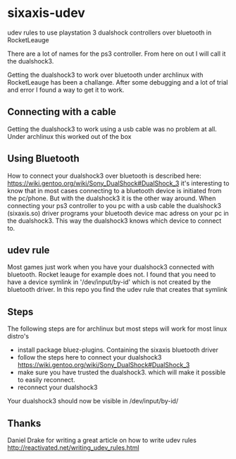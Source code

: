 # sixaxis-udev
udev rules to use playstation 3 dualshock controllers over bluetooth in RocketLeauge 

There are a lot of names for the ps3 controller. From here on out I will call it the dualshock3.

Getting the dualshock3 to work over bluetooth under archlinux with RocketLeauge has been a challange.
After some debugging and a lot of trial and error I found a way to get it to work.

## Connecting with a cable
Getting the dualshock3 to work using a usb cable was no problem at all. Under archlinux this worked out of the box


## Using Bluetooth
How to connect your dualshock3 over bluetooth is described here: https://wiki.gentoo.org/wiki/Sony_DualShock#DualShock_3
it's interesting to know that in most cases connecting to a bluetooth device is initiated from the pc/phone. 
But with the dualshock3 it is the other way around. When connecting your ps3 controller to you pc with a usb cable the dualshock3 (sixaxis.so) driver programs your bluetooth device mac adress on your pc in the dualshock3.
This way the dualshock3 knows which device to connect to.

## udev rule
Most games just work when you have your dualshock3 connected with bluetooth. Rocket leauge for example does not.
I found that you need to have a device symlink in '/dev/input/by-id' which is not created by the bluetooth driver.
In this repo you find the udev rule that creates that symlink

## Steps
The following steps are for archlinux but most steps will work for most linux distro's

* install package bluez-plugins. Containing the sixaxis bluetooth driver
* follow the steps here to connect your dualshock3 https://wiki.gentoo.org/wiki/Sony_DualShock#DualShock_3
* make sure you have trusted the dualshock3. which will make it possible to easily reconnect.
* reconnect your dualshock3

Your dualshock3 should now be visible in /dev/input/by-id/

## Thanks
Daniel Drake for writing a great article on how to write udev rules
http://reactivated.net/writing_udev_rules.html
